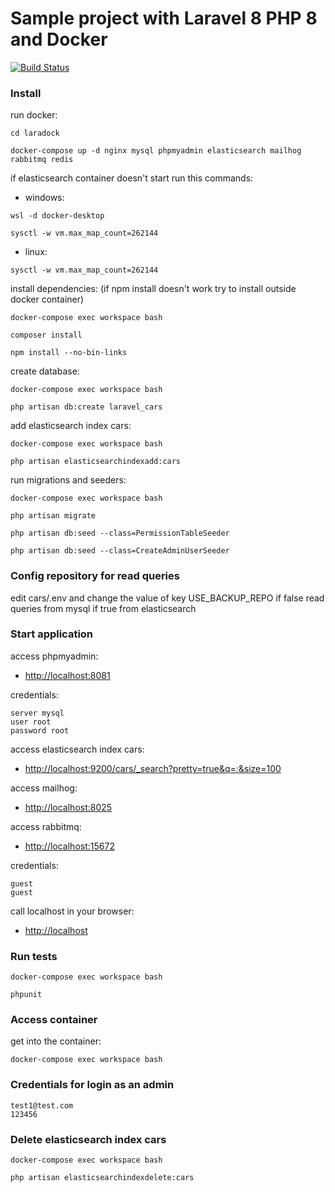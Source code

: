 # Sample project with Laravel 8 PHP 8 and Docker

[![Build Status](https://app.travis-ci.com/aferrate/cars_laravel8.svg?branch=main)](https://app.travis-ci.com/aferrate/cars_laravel8)

### Install

run docker:
```
cd laradock
```
```
docker-compose up -d nginx mysql phpmyadmin elasticsearch mailhog rabbitmq redis
```
if elasticsearch container doesn't start run this commands:
- windows:
```
wsl -d docker-desktop
```
```
sysctl -w vm.max_map_count=262144
```
- linux:
```
sysctl -w vm.max_map_count=262144
```
install dependencies: (if npm install doesn't work try to install outside docker container)
```
docker-compose exec workspace bash
```
```
composer install
```
```
npm install --no-bin-links
```

create database:
```
docker-compose exec workspace bash
```
```
php artisan db:create laravel_cars
```

add elasticsearch index cars:
```
docker-compose exec workspace bash
```
```
php artisan elasticsearchindexadd:cars
```

run migrations and seeders:
```
docker-compose exec workspace bash
```
```
php artisan migrate
```
```
php artisan db:seed --class=PermissionTableSeeder
```
```
php artisan db:seed --class=CreateAdminUserSeeder
```


### Config repository for read queries

edit cars/.env and change the value of key USE_BACKUP_REPO
if false read queries from mysql if true from elasticsearch


### Start application

access phpmyadmin:
- [http://localhost:8081](http://localhost:8081)

credentials:
```
server mysql
user root
password root
```

access elasticsearch index cars:
- [http://localhost:9200/cars/_search?pretty=true&q=*:*&size=100](http://localhost:9200/cars/_search?pretty=true&q=*:*&size=100)

access mailhog:
- [http://localhost:8025](http://localhost:8025)

access rabbitmq:
- [http://localhost:15672](http://localhost:15672)

credentials:
```
guest
guest
```

call localhost in your browser:
- [http://localhost](http://localhost/)


### Run tests

```
docker-compose exec workspace bash
```
```
phpunit
```


### Access container
get into the container:
```
docker-compose exec workspace bash
```


### Credentials for login as an admin

```
test1@test.com
123456
```


### Delete elasticsearch index cars

```
docker-compose exec workspace bash
```
```
php artisan elasticsearchindexdelete:cars
```